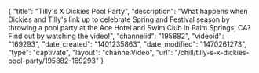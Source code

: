 {
    "title": "Tilly's X Dickies Pool Party",
    "description": "What happens when Dickies and Tilly's link up to celebrate Spring and Festival season by throwing a pool party at the Ace Hotel and Swim Club in Palm Springs, CA? Find out by watching the video!",
    "channelid": "195882",
    "videoid": "169293",
    "date_created": "1401235863",
    "date_modified": "1470261273",
    "type": "captivate",
    "layout": "channelVideo",
    "url": "\/chill\/tilly-s-x-dickies-pool-party\/195882-169293"
}
